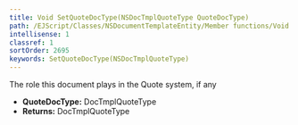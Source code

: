 ```yaml
---
title: Void SetQuoteDocType(NSDocTmplQuoteType QuoteDocType)
path: /EJScript/Classes/NSDocumentTemplateEntity/Member functions/Void SetQuoteDocType(NSDocTmplQuoteType p_0)
intellisense: 1
classref: 1
sortOrder: 2695
keywords: SetQuoteDocType(NSDocTmplQuoteType)
---
```



The role this document plays in the Quote system, if any



* **QuoteDocType:** DocTmplQuoteType
* **Returns:** DocTmplQuoteType


